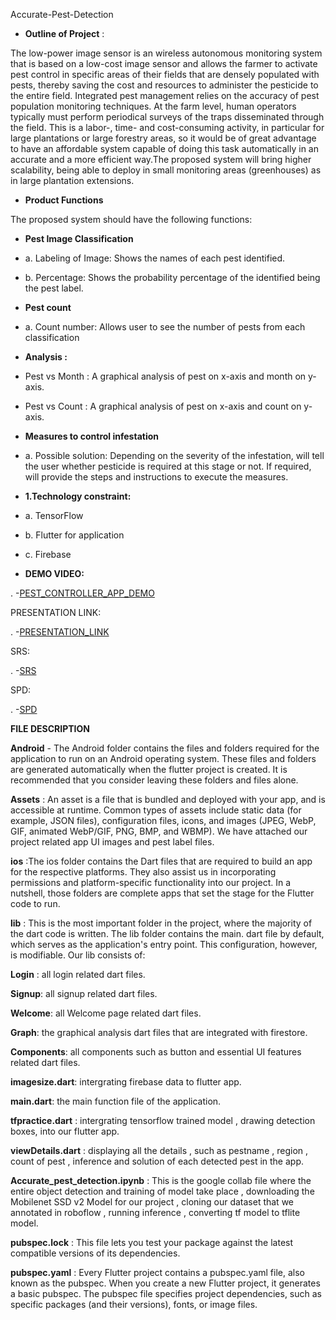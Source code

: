 Accurate-Pest-Detection

- **Outline of Project** :

The low-power image sensor is an wireless autonomous monitoring system that is based on a low-cost image sensor and allows the farmer to activate pest control in specific areas of their fields that are densely populated with pests, thereby saving the cost and resources to administer the pesticide to the entire field. Integrated pest management relies on the accuracy of pest population monitoring techniques. At the farm level, human operators typically must perform periodical surveys of the traps disseminated through the field. This is a labor-, time- and cost-consuming activity, in particular for large plantations or large forestry areas, so it would be of great advantage to have an affordable system capable of doing this task automatically in an accurate and a more efficient way.The proposed system will bring higher scalability, being able to deploy in small monitoring areas (greenhouses) as in large plantation extensions.

- **Product Functions**

The proposed system should have the following functions:

- **Pest Image Classification**
- a. Labeling of Image: Shows the names of each pest identified.
- b. Percentage: Shows the probability percentage of the identified being the pest label.
- **Pest count**
- a. Count number: Allows user to see the number of pests from each classification
- **Analysis :**
- Pest vs Month : A graphical analysis of pest on x-axis and month on y-axis.
- Pest vs Count : A graphical analysis of pest on x-axis and count on y-axis.

- **Measures to control infestation**
- a. Possible solution: Depending on the severity of the infestation, will tell the user whether pesticide is required at this stage or not. If required, will provide the steps and instructions to execute the measures.

- **1.Technology constraint:**
- a. TensorFlow
- b. Flutter for application
- c. Firebase

- **DEMO VIDEO:**

. -[PEST_CONTROLLER_APP_DEMO](https://drive.google.com/file/d/1nanDFKT9cplCQBEBXKAX1PdFoPBtY1Ap/view?usp=sharing)

PRESENTATION LINK:

. -[PRESENTATION_LINK](https://docs.google.com/presentation/d/1urmNG-o4WYp9pegM-LadK7NdNcTtr6w5TnDo1pb8q2E/edit#slide=id.gf81abc8e82_5_0)

SRS:

. -[SRS](https://drive.google.com/file/d/1nanDFKT9cplCQBEBXKAX1PdFoPBtY1Ap/view?usp=sharing)

SPD:

. -[SPD](https://drive.google.com/file/d/16dCSfzeaXilr7UqQijgf7_jbvuKvsY_0/view?usp=sharing)

**FILE DESCRIPTION**

**Android** - The Android folder contains the files and folders required for the application to run on an Android operating system. These files and folders are generated automatically when the flutter project is created. It is recommended that you consider leaving these folders and files alone.

**Assets** : An asset is a file that is bundled and deployed with your app, and is accessible at runtime. Common types of assets include static data (for example, JSON files), configuration files, icons, and images (JPEG, WebP, GIF, animated WebP/GIF, PNG, BMP, and WBMP). We have attached our project related app UI images and pest label files.

**ios** :The ios folder contains the Dart files that are required to build an app for the respective platforms. They also assist us in incorporating permissions and platform-specific functionality into our project. In a nutshell, those folders are complete apps that set the stage for the Flutter code to run.

**lib** : This is the most important folder in the project, where the majority of the dart code is written. The lib folder contains the main. dart file by default, which serves as the application's entry point. This configuration, however, is modifiable. Our lib consists of:

**Login** : all login related dart files.

**Signup**: all signup related dart files.

**Welcome**: all Welcome page related dart files.

**Graph**: the graphical analysis dart files that are integrated with firestore.

**Components**: all components such as button and essential UI features related dart files.

**imagesize.dart**: intergrating firebase data to flutter app.

**main.dart**: the main function file of the application.

**tfpractice.dart** : intergrating tensorflow trained model , drawing detection boxes, into our flutter app.

**viewDetails.dart** : displaying all the details , such as pestname , region , count of pest , inference and solution of each detected pest in the app.

**Accurate_pest_detection.ipynb** : This is the google collab file where the entire object detection and training of model take place , downloading the Mobilenet SSD v2 Model for our project , cloning our dataset that we annotated in roboflow , running inference , converting tf model to tflite model.

**pubspec.lock** : This file lets you test your package against the latest compatible versions of its dependencies.

**pubspec.yaml** : Every Flutter project contains a pubspec.yaml file, also known as the pubspec. When you create a new Flutter project, it generates a basic pubspec. The pubspec file specifies project dependencies, such as specific packages (and their versions), fonts, or image files.
